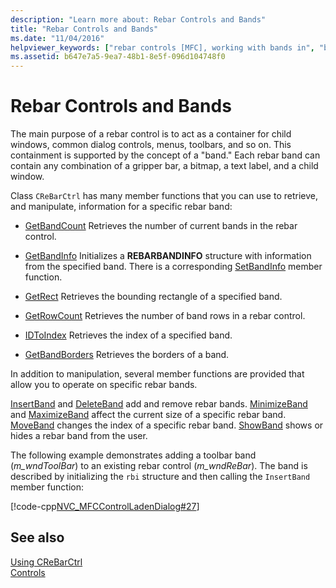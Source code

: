 ```yaml
---
description: "Learn more about: Rebar Controls and Bands"
title: "Rebar Controls and Bands"
ms.date: "11/04/2016"
helpviewer_keywords: ["rebar controls [MFC], working with bands in", "bands, in rebar controls"]
ms.assetid: b647e7a5-9ea7-48b1-8e5f-096d104748f0
---
```

# Rebar Controls and Bands

The main purpose of a rebar control is to act as a container for child windows, common dialog controls, menus, toolbars, and so on. This containment is supported by the concept of a "band." Each rebar band can contain any combination of a gripper bar, a bitmap, a text label, and a child window.

Class `CReBarCtrl` has many member functions that you can use to retrieve, and manipulate, information for a specific rebar band:

- [GetBandCount](../mfc/reference/crebarctrl-class.md#getbandcount) Retrieves the number of current bands in the rebar control.

- [GetBandInfo](../mfc/reference/crebarctrl-class.md#getbandinfo) Initializes a **REBARBANDINFO** structure with information from the specified band. There is a corresponding [SetBandInfo](../mfc/reference/crebarctrl-class.md#setbandinfo) member function.

- [GetRect](../mfc/reference/crebarctrl-class.md#getrect) Retrieves the bounding rectangle of a specified band.

- [GetRowCount](../mfc/reference/crebarctrl-class.md#getrowcount) Retrieves the number of band rows in a rebar control.

- [IDToIndex](../mfc/reference/crebarctrl-class.md#idtoindex) Retrieves the index of a specified band.

- [GetBandBorders](../mfc/reference/crebarctrl-class.md#getbandborders) Retrieves the borders of a band.

In addition to manipulation, several member functions are provided that allow you to operate on specific rebar bands.

[InsertBand](../mfc/reference/crebarctrl-class.md#insertband) and [DeleteBand](../mfc/reference/crebarctrl-class.md#deleteband) add and remove rebar bands. [MinimizeBand](../mfc/reference/crebarctrl-class.md#minimizeband) and [MaximizeBand](../mfc/reference/crebarctrl-class.md#maximizeband) affect the current size of a specific rebar band. [MoveBand](../mfc/reference/crebarctrl-class.md#moveband) changes the index of a specific rebar band. [ShowBand](../mfc/reference/crebarctrl-class.md#showband) shows or hides a rebar band from the user.

The following example demonstrates adding a toolbar band (*m_wndToolBar*) to an existing rebar control (*m_wndReBar*). The band is described by initializing the `rbi` structure and then calling the `InsertBand` member function:

[!code-cpp[NVC_MFCControlLadenDialog#27](../mfc/codesnippet/cpp/rebar-controls-and-bands_1.cpp)]

## See also

[Using CReBarCtrl](../mfc/using-crebarctrl.md)<br/>
[Controls](../mfc/controls-mfc.md)
